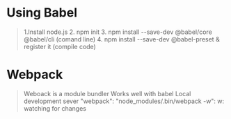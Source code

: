 # Using Babel
 > 1.Install node.js
 > 2. npm init
 > 3. npm install --save-dev @babel/core @babel/cli (comand line)
 > 4. npm install --save-dev @babel-preset & register it (compile code)

# Webpack
 > Weboack is a module bundler
 > Works well with babel
 > Local development sever 
 > "webpack": "node_modules/.bin/webpack -w": w: watching for changes
